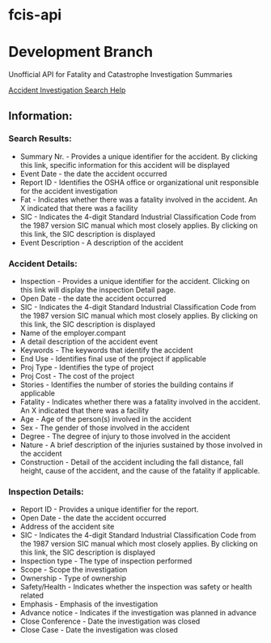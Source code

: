# fcis-api

# Development Branch

Unofficial API for Fatality and Catastrophe Investigation Summaries

[Accident Investigation Search Help](https://www.osha.gov/help/accident-investigation)

## Information:

### Search Results:

- Summary Nr. - Provides a unique identifier for the accident. By clicking this link, specific information for this accident will be displayed
- Event Date - the date the accident occurred
- Report ID - Identifies the OSHA office or organizational unit responsible for the accident investigation
- Fat - Indicates whether there was a fatality involved in the accident. An X indicated that there was a facility
- SIC - Indicates the 4-digit Standard Industrial Classification Code from the 1987 version SIC manual which most closely applies. By clicking on this link, the SIC description is displayed
- Event Description - A description of the accident

### Accident Details:

- Inspection - Provides a unique identifier for the accident. Clicking on this link will display the inspection Detail page.
- Open Date - the date the accident occurred
- SIC - Indicates the 4-digit Standard Industrial Classification Code from the 1987 version SIC manual which most closely applies. By clicking on this link, the SIC description is displayed
- Name of the employer.compant
- A detail description of the accident event
- Keywords - The keywords that identify the accident
- End Use - Identifies final use of the project if applicable
- Proj Type - Identifies the type of project
- Proj Cost - The cost of the project
- Stories - Identifies the number of stories the building contains if applicable
- Fatality - Indicates whether there was a fatality involved in the accident. An X indicated that there was a facility
- Age - Age of the person(s) involved in the accident
- Sex - The gender of those involved in the accident
- Degree - The degree of injury to those involved in the accident
- Nature - A brief description of the injuries sustained by those involved in the accident
- Construction - Detail of the accident including the fall distance, fall height, cause of the accident, and the cause of the fatality if applicable.

### Inspection Details:

- Report ID - Provides a unique identifier for the report.
- Open Date - the date the accident occurred
- Address of the accident site
- SIC - Indicates the 4-digit Standard Industrial Classification Code from the 1987 version SIC manual which most closely applies. By clicking on this link, the SIC description is displayed
- Inspection type - The type of inspection performed
- Scope - Scope the investigation
- Ownership - Type of ownership
- Safety/Health - Indicates whether the inspection was safety or health related
- Emphasis - Emphasis of the investigation
- Advance notice - Indicates if the investigation was planned in advance
- Close Conference - Date the investigation was closed
- Close Case - Date the investigation was closed
